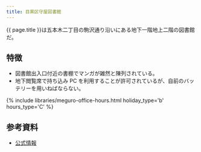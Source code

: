 ```yaml
---
title: 目黒区守屋図書館
---
```


{{ page.title }}は五本木二丁目の駒沢通り沿いにある地下一階地上二階の図書館だ。

## 特徴

* 図書館出入口付近の書棚でマンガが雑然と陳列されている。
* 地下閲覧席で持ち込み PC を利用することが許可されているが、自前のバッテリーを用いねばならない。

{% include libraries/meguro-office-hours.html holiday_type='b' hours_type='C' %}

## 参考資料

* [公式情報](http://www.meguro-library.jp/locations/moriya-loc/)
